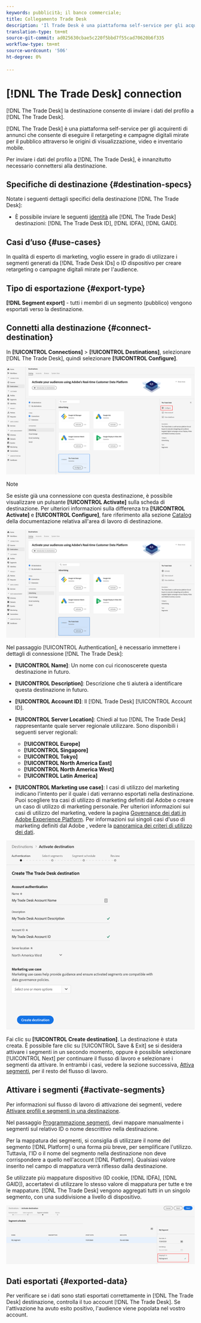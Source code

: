 ```yaml
---
keywords: pubblicità; il banco commerciale;
title: Collegamento Trade Desk
description: 'Il Trade Desk è una piattaforma self-service per gli acquirenti di annunci che esegue retargeting e campagne digitali mirate per il pubblico attraverso fonti di visualizzazione, video e inventario mobile. '
translation-type: tm+mt
source-git-commit: ad025630cbae5c220f5bbd7f55cad70620b6f335
workflow-type: tm+mt
source-wordcount: '506'
ht-degree: 0%

---
```



# [!DNL The Trade Desk] connection

[!DNL The Trade Desk] la destinazione consente di inviare i dati del profilo a  [!DNL The Trade Desk].

[!DNL The Trade Desk] è una piattaforma self-service per gli acquirenti di annunci che consente di eseguire il retargeting e campagne digitali mirate per il pubblico attraverso le origini di visualizzazione, video e inventario mobile.

Per inviare i dati del profilo a [!DNL The Trade Desk], è innanzitutto necessario connettersi alla destinazione.

## Specifiche di destinazione {#destination-specs}

Notate i seguenti dettagli specifici della destinazione [!DNL The Trade Desk]:

* È possibile inviare le seguenti [identità](../../../identity-service/namespaces.md) alle [!DNL The Trade Desk] destinazioni: [!DNL The Trade Desk ID], [!DNL IDFA], [!DNL GAID].

## Casi d’uso {#use-cases}

In qualità di esperto di marketing, voglio essere in grado di utilizzare i segmenti generati da [!DNL Trade Desk IDs] o ID dispositivo per creare retargeting o campagne digitali mirate per l&#39;audience.

## Tipo di esportazione {#export-type}

**[!DNL Segment export]** - tutti i membri di un segmento (pubblico) vengono esportati verso la destinazione.

## Connetti alla destinazione {#connect-destination}

In **[!UICONTROL Connections]** > **[!UICONTROL Destinations]**, selezionare [!DNL The Trade Desk], quindi selezionare **[!UICONTROL Configure]**.

![Configurare La Destinazione Del Desktop Commerciale](../../assets/catalog/advertising/tradedesk/configure.png)

>[!NOTE]
>
>Se esiste già una connessione con questa destinazione, è possibile visualizzare un pulsante **[!UICONTROL Activate]** sulla scheda di destinazione. Per ulteriori informazioni sulla differenza tra **[!UICONTROL Activate]** e **[!UICONTROL Configure]**, fare riferimento alla sezione [Catalog](../../ui/destinations-workspace.md#catalog) della documentazione relativa all&#39;area di lavoro di destinazione.
>
>![Attivare La Destinazione Del Scrivania](../../assets/catalog/advertising/tradedesk/activate.png)

Nel passaggio [!UICONTROL Authentication], è necessario immettere i dettagli di connessione [!DNL The Trade Desk]:

* **[!UICONTROL Name]**: Un nome con cui riconoscerete questa destinazione in futuro.
* **[!UICONTROL Description]**: Descrizione che ti aiuterà a identificare questa destinazione in futuro.
* **[!UICONTROL Account ID]**: Il [!DNL Trade Desk] [!UICONTROL Account ID].
* **[!UICONTROL Server Location]**: Chiedi al tuo  [!DNL The Trade Desk] rappresentante quale server regionale utilizzare. Sono disponibili i seguenti server regionali:

   * **[!UICONTROL Europe]**
   * **[!UICONTROL Singapore]**
   * **[!UICONTROL Tokyo]**
   * **[!UICONTROL North America East]**
   * **[!UICONTROL North America West]**
   * **[!UICONTROL Latin America]**

* **[!UICONTROL Marketing use case]**: I casi di utilizzo del marketing indicano l&#39;intento per il quale i dati verranno esportati nella destinazione. Puoi scegliere tra  casi di utilizzo di marketing definiti dal Adobe o creare un caso di utilizzo di marketing personale. Per ulteriori informazioni sui casi di utilizzo del marketing, vedere la pagina [Governance dei dati in Adobe Experience Platform](../../../data-governance/policies/overview.md). Per informazioni sui singoli casi d&#39;uso di marketing definiti dal Adobe , vedere la [panoramica dei criteri di utilizzo dei dati](../../../data-governance/policies/overview.md).

![Passaggio Autenticazione Desktop Commerciale](../../assets/catalog/advertising/tradedesk/authenticate.png)

Fai clic su **[!UICONTROL Create destination]**. La destinazione è stata creata. È possibile fare clic su [!UICONTROL Save & Exit] se si desidera attivare i segmenti in un secondo momento, oppure è possibile selezionare [!UICONTROL Next] per continuare il flusso di lavoro e selezionare i segmenti da attivare. In entrambi i casi, vedere la sezione successiva, [Attiva segmenti](#activate-segments), per il resto del flusso di lavoro.

## Attivare i segmenti {#activate-segments}

Per informazioni sul flusso di lavoro di attivazione dei segmenti, vedere [Attivare profili e segmenti in una destinazione](../../ui/activate-destinations.md#select-attributes).

Nel passaggio [Programmazione segmenti](../../ui/activate-destinations.md#segment-schedule), devi mappare manualmente i segmenti sul relativo ID o nome descrittivo nella destinazione.

Per la mappatura dei segmenti, si consiglia di utilizzare il nome del segmento [!DNL Platform] o una forma più breve, per semplificare l&#39;utilizzo. Tuttavia, l&#39;ID o il nome del segmento nella destinazione non deve corrispondere a quello nell&#39;account [!DNL Platform]. Qualsiasi valore inserito nel campo di mappatura verrà riflesso dalla destinazione.

Se utilizzate più mappature dispositivo (ID cookie, [!DNL IDFA], [!DNL GAID]), accertatevi di utilizzare lo stesso valore di mappatura per tutte e tre le mappature. [!DNL The Trade Desk] vengono aggregati tutti in un singolo segmento, con una suddivisione a livello di dispositivo.

![ID mappatura segmento](../../assets/common/segment-mapping-id.png)

## Dati esportati {#exported-data}

Per verificare se i dati sono stati esportati correttamente in [!DNL The Trade Desk] destinazione, controlla il tuo account [!DNL The Trade Desk]. Se l&#39;attivazione ha avuto esito positivo, l&#39;audience viene popolata nel vostro account.
